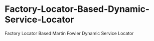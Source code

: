 # Factory-Locator-Based-Dynamic-Service-Locator
 Factory Locator Based Martin Fowler Dynamic Service Locator
